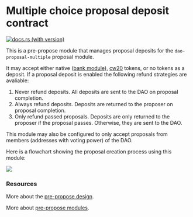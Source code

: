 # Multiple choice proposal deposit contract

[![docs.rs (with version)](https://img.shields.io/docsrs/dao-pre-propose-multiple/2.2.0)](https://docs.rs/dao-pre-propose-multiple/2.2.0/dao_pre_propose_multiple/)

This is a pre-propose module that manages proposal deposits for the
`dao-proposal-multiple` proposal module.

It may accept either native ([bank
module](https://docs.cosmos.network/main/modules/bank/)),
[cw20](https://github.com/CosmWasm/cw-plus/tree/bc339368b1ee33c97c55a19d4cff983c7708ce36/packages/cw20)
tokens, or no tokens as a deposit. If a proposal deposit is enabled
the following refund strategies are avaliable:

1. Never refund deposits. All deposits are sent to the DAO on proposal
   completion.
2. Always refund deposits. Deposits are returned to the proposer on
   proposal completion.
3. Only refund passed proposals. Deposits are only returned to the
   proposer if the proposal passes. Otherwise, they are sent to the
   DAO.

This module may also be configured to only accept proposals from
members (addresses with voting power) of the DAO.

Here is a flowchart showing the proposal creation process using this
module:

![](https://bafkreibymt3n6avrpdeukwqplw366yyk5cgrrjtwszib2hk2updmyy7apa.ipfs.nftstorage.link/)


### Resources

More about the [pre-propose design](https://github.com/DA0-DA0/dao-contracts/wiki/Pre-propose-module-design).

More about [pre-propose modules](https://github.com/DA0-DA0/dao-contracts/wiki/DAO-DAO-Contracts-Design#pre-propose-modules).
